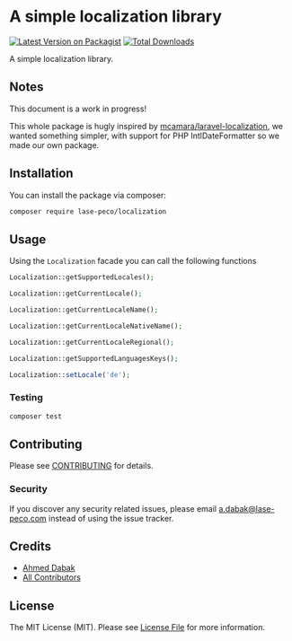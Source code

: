 # A simple localization library

[![Latest Version on Packagist](https://img.shields.io/packagist/v/lase-peco/localization.svg?style=flat-square)](https://packagist.org/packages/lase-peco/localization)
[![Total Downloads](https://img.shields.io/packagist/dt/lase-peco/localization.svg?style=flat-square)](https://packagist.org/packages/lase-peco/localization)

[comment]: <> ([![Build Status]&#40;https://img.shields.io/travis/lase-peco/localization/master.svg?style=flat-square&#41;]&#40;https://travis-ci.org/lase-peco/localization&#41;)
[comment]: <> ([![Quality Score]&#40;https://img.shields.io/scrutinizer/g/lase-peco/localization.svg?style=flat-square&#41;]&#40;https://scrutinizer-ci.com/g/lase-peco/localization&#41;)

A simple localization library.

## Notes

This document is a work in progress!

This whole package is hugly inspired by [mcamara/laravel-localization](https://github.com/mcamara/laravel-localization), we wanted something simpler, with support for PHP IntlDateFormatter so we made our own package.

## Installation

You can install the package via composer:

```bash
composer require lase-peco/localization
```

## Usage

Using the `Localization` facade you can call the following functions

``` php
Localization::getSupportedLocales();

Localization::getCurrentLocale();

Localization::getCurrentLocaleName();

Localization::getCurrentLocaleNativeName();

Localization::getCurrentLocaleRegional();

Localization::getSupportedLanguagesKeys();

Localization::setLocale('de');
```

### Testing

``` bash
composer test
```

## Contributing

Please see [CONTRIBUTING](CONTRIBUTING.md) for details.

### Security

If you discover any security related issues, please email a.dabak@lase-peco.com instead of using the issue tracker.

## Credits

- [Ahmed Dabak](https://github.com/lase-peco)
- [All Contributors](CONTRIBUTING.md)

## License

The MIT License (MIT). Please see [License File](LICENSE.md) for more information.

